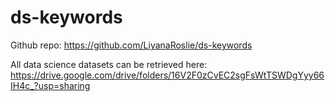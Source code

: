 # ds-keywords

Github repo: https://github.com/LiyanaRoslie/ds-keywords

All data science datasets can be retrieved here:
https://drive.google.com/drive/folders/16V2F0zCvEC2sgFsWtTSWDgYyy66IH4c_?usp=sharing
